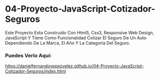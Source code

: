 # 04-Proyecto-JavaScript-Cotizador-Seguros
Este Proyecto Esta Construido Con Html5, Css3, Responsive Web Design, JavaScript Y Tiene Como Funcionalidad Cotizar El Seguro De Un Auto Dependiendo 
De La Marca, El Año Y La Categoria Del Seguro. 

### Puedes Verlo Aquí: 
https://danielfernandoyepezvelez.github.io/04-Proyecto-JavaScript-Cotizador-Seguros/index.html
